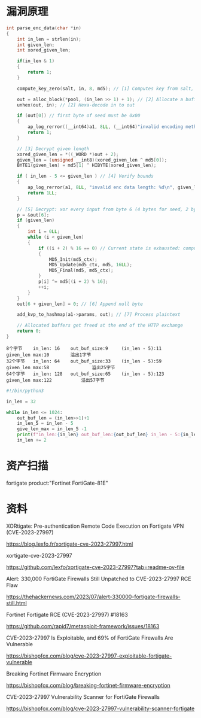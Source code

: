 # 漏洞原理

```c
int parse_enc_data(char *in)
{
    int in_len = strlen(in);
    int given_len;
    int xored_given_len;

    if(in_len & 1)
    {
        return 1;
    }

    compute_key_zero(salt, in, 8, md5); // [1] Computes key from salt, seed

    out = alloc_block(*pool, (in_len >> 1) + 1); // [2] Allocate a buffer
    unhex(out, in); // [2] Hexa-decode in to out

    if (out[0]) // first byte of seed must be 0x00
    {
        ap_log_rerror((__int64)a1, 8LL, (__int64)"invalid encoding method %d\n", needs_null);
        return 1;
    }

    // [3] Decrypt given length
    xored_given_len = *((_WORD *)out + 2);
    given_len = (unsigned __int8)(xored_given_len ^ md5[0]);
    BYTE1(given_len) = md5[1] ^ HIBYTE(xored_given_len);

    if ( in_len - 5 <= given_len ) // [4] Verify bounds
    {
        ap_log_rerror(a1, 8LL, "invalid enc data length: %d\n", given_len);
        return 1LL;
    }

    // [5] Decrypt: xor every input from byte 6 (4 bytes for seed, 2 bytes for length)
    p = &out[6];
    if (given_len)
    {
        int i = 0LL;
        while (i < given_len)
        {
            if ((i + 2) % 16 == 0) // Current state is exhausted: compute new
            {
                MD5_Init(md5_ctx);
                MD5_Update(md5_ctx, md5, 16LL);
                MD5_Final(md5, md5_ctx);
            }
            p[i] ^= md5[(i + 2) % 16];
            ++i;
        }
    }
    out[6 + given_len] = 0; // [6] Append null byte

    add_kvp_to_hashmap(a1->params, out); // [7] Process plaintext

    // Allocated buffers get freed at the end of the HTTP exchange
    return 0;
}
```

```
8个字节    in_len: 16    out_buf_size:9     (in_len - 5):11     given_len max:10        溢出1字节
32个字节   in_len: 64    out_buf_size:33    (in_len - 5):59     given_len max:58				 溢出25字节
64个字节   in_len: 128   out_buf_size:65    (in_len - 5):123    given_len max:122  		 溢出57字节
```

```python
#!/bin/python3

in_len = 32

while in_len <= 1024:
    out_buf_len = (in_len>>1)+1
    in_len_5 = in_len - 5
    give_len_max = in_len_5 -1
    print(f"in_len:{in_len} out_buf_len:{out_buf_len} in_len - 5:{in_len_5}  give_len max:{give_len_max} overflow:{give_len_max - out_buf_len}")
    in_len += 2
```

# 资产扫描

fortigate product:"Fortinet FortiGate-81E"

# 资料

XORtigate: Pre-authentication Remote Code Execution on Fortigate VPN (CVE-2023-27997)

https://blog.lexfo.fr/xortigate-cve-2023-27997.html

xortigate-cve-2023-27997

https://github.com/lexfo/xortigate-cve-2023-27997?tab=readme-ov-file

Alert: 330,000 FortiGate Firewalls Still Unpatched to CVE-2023-27997 RCE Flaw

https://thehackernews.com/2023/07/alert-330000-fortigate-firewalls-still.html

Fortinet Fortigate RCE (CVE-2023-27997) #18163

https://github.com/rapid7/metasploit-framework/issues/18163

CVE-2023-27997 Is Exploitable, and 69% of FortiGate Firewalls Are Vulnerable

https://bishopfox.com/blog/cve-2023-27997-exploitable-fortigate-vulnerable

Breaking Fortinet Firmware Encryption

https://bishopfox.com/blog/breaking-fortinet-firmware-encryption

CVE-2023-27997 Vulnerability Scanner for FortiGate Firewalls

https://bishopfox.com/blog/cve-2023-27997-vulnerability-scanner-fortigate